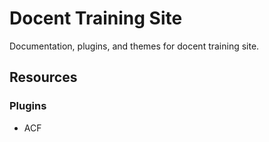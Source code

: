 # Docent Training Site
Documentation, plugins, and themes for docent training site.

<h2>Resources</h2>
<h3>Plugins</h3>
<ul>
<li>ACF</li>
</ul>
